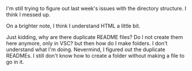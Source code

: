 I'm still trying to figure out last week's issues with the directory structure. I think I messed up.

On a brighter note, I think I understand HTML a little bit.

Just kidding, why are there duplicate README files? Do I not create them here anymore, only in VSC? but then how do I make folders. I don't understand what I'm doing.
Nevermind, I figured out the duplicate READMEs. I still don't know how to create a folder without making a file to go in it.
